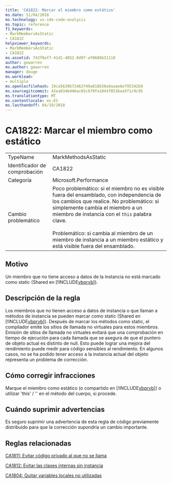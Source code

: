 ```yaml
---
title: 'CA1822: Marcar el miembro como estático'
ms.date: 11/04/2016
ms.technology: vs-ide-code-analysis
ms.topic: reference
f1_keywords:
- MarkMembersAsStatic
- CA1822
helpviewer_keywords:
- MarkMembersAsStatic
- CA1822
ms.assetid: 743f0af7-41d1-4852-8d97-af0688b31118
author: gewarren
ms.author: gewarren
manager: douge
ms.workload:
- multiple
ms.openlocfilehash: 19ca5639b72462f49a818b50a9aaae6e795342b9
ms.sourcegitcommit: 42ea834b446ac65c679fa1043f853bea5f1c9c95
ms.translationtype: MT
ms.contentlocale: es-ES
ms.lasthandoff: 04/19/2018
---
```

# <a name="ca1822-mark-members-as-static"></a>CA1822: Marcar el miembro como estático
|||
|-|-|
|TypeName|MarkMethodsAsStatic|
|Identificador de comprobación|CA1822|
|Categoría|Microsoft.Performance|
|Cambio problemático|Poco problemático: si el miembro no es visible fuera del ensamblado, con independencia de los cambios que realice. No problemático: si simplemente cambia el miembro a un miembro de instancia con el `this` palabra clave.<br /><br /> Problemático: si cambia al miembro de un miembro de instancia a un miembro estático y está visible fuera del ensamblado.|

## <a name="cause"></a>Motivo
 Un miembro que no tiene acceso a datos de la instancia no está marcado como static (Shared en [!INCLUDE[vbprvb](../code-quality/includes/vbprvb_md.md)]).

## <a name="rule-description"></a>Descripción de la regla
 Los miembros que no tienen acceso a datos de instancia o que llaman a métodos de instancia se pueden marcar como static (Shared en [!INCLUDE[vbprvb](../code-quality/includes/vbprvb_md.md)]). Después de marcar los métodos como static, el compilador emite los sitios de llamada no virtuales para estos miembros. Emisión de sitios de llamada no virtuales evitará que una comprobación en tiempo de ejecución para cada llamada que se asegura de que el puntero de objeto actual es distinto de null. Esto puede lograr una mejora del rendimiento puede medir para código sensibles al rendimiento. En algunos casos, no se ha podido tener acceso a la instancia actual del objeto representa un problema de corrección.

## <a name="how-to-fix-violations"></a>Cómo corregir infracciones
 Marque el miembro como estático (o compartido en [!INCLUDE[vbprvb](../code-quality/includes/vbprvb_md.md)]) o utilizar 'this' / '' en el método del cuerpo, si procede.

## <a name="when-to-suppress-warnings"></a>Cuándo suprimir advertencias
 Es seguro suprimir una advertencia de esta regla de código previamente distribuido para que la corrección supondría un cambio importante.

## <a name="related-rules"></a>Reglas relacionadas
 [CA1811: Evitar código privado al que no se llama](../code-quality/ca1811-avoid-uncalled-private-code.md)

 [CA1812: Evitar las clases internas sin instancia](../code-quality/ca1812-avoid-uninstantiated-internal-classes.md)

 [CA1804: Quitar variables locales no utilizadas](../code-quality/ca1804-remove-unused-locals.md)